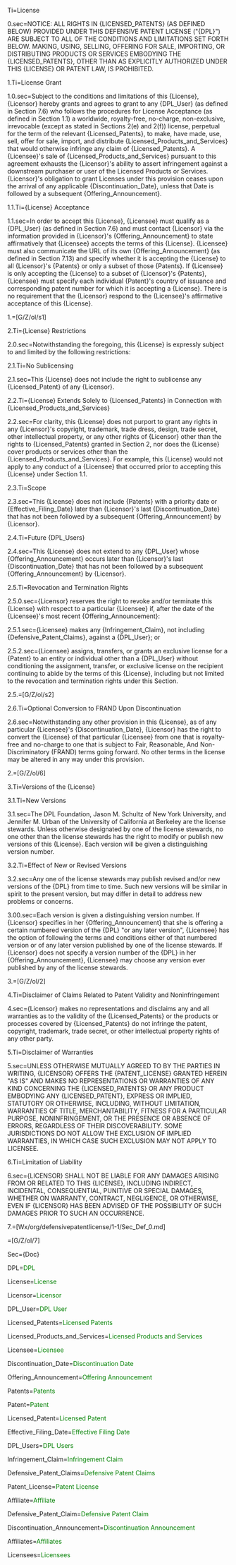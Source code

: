 Ti=License

0.sec=<span style="text-transform: uppercase">Notice: All rights in {Licensed_Patents} (as defined below) provided under this Defensive Patent License ("{DPL}") are subject to all of the conditions and limitations set forth below. Making, using, selling, offering for sale, importing, or distributing products or services embodying the {Licensed_Patents}, other than as explicitly authorized under this {License} or patent law, is prohibited.</span>

1.Ti=License Grant

1.0.sec=Subject to the conditions and limitations of this {License}, {Licensor} hereby grants and agrees to grant to any {DPL_User} (as defined in Section 7.6) who follows the procedures for License Acceptance (as defined in Section 1.1) a worldwide, royalty-free, no-charge, non-exclusive, irrevocable (except as stated in Sections 2(e) and 2(f)) license, perpetual for the term of the relevant {Licensed_Patents}, to make, have made, use, sell, offer for sale, import, and distribute {Licensed_Products_and_Services} that would otherwise infringe any claim of {Licensed_Patents}. A {Licensee}'s sale of {Licensed_Products_and_Services} pursuant to this agreement exhausts the {Licensor}'s ability to assert infringement against a downstream purchaser or user of the Licensed Products or Services. {Licensor}'s obligation to grant Licenses under this provision ceases upon the arrival of any applicable {Discontinuation_Date}, unless that Date is followed by a subsequent {Offering_Announcement}.

1.1.Ti={License} Acceptance

1.1.sec=In order to accept this {License}, {Licensee} must qualify as a {DPL_User} (as defined in Section 7.6) and must contact {Licensor} via the information provided in {Licensor}'s {Offering_Announcement} to state affirmatively that {Licensee} accepts the terms of this {License}. {Licensee} must also communicate the URL of its own {Offering_Announcement} (as defined in Section 7.13) and specify whether it is accepting the {License} to all {Licensor}'s {Patents} or only a subset of those {Patents}. If {Licensee} is only accepting the {License} to a subset of {Licensor}'s {Patents}, {Licensee} must specify each individual {Patent}'s country of issuance and corresponding patent number for which it is accepting a {License}. There is no requirement that the {Licensor} respond to the {Licensee}'s affirmative acceptance of this {License}.

1.=[G/Z/ol/s1]

2.Ti={License} Restrictions

2.0.sec=Notwithstanding the foregoing, this {License} is expressly subject to and limited by the following restrictions:

2.1.Ti=No Sublicensing

2.1.sec=This {License} does not include the right to sublicense any {Licensed_Patent} of any {Licensor}.

2.2.Ti={License} Extends Solely to {Licensed_Patents} in Connection with {Licensed_Products_and_Services}

2.2.sec=For clarity, this {License} does not purport to grant any rights in any {Licensor}'s copyright, trademark, trade dress, design, trade secret, other intellectual property, or any other rights of {Licensor} other than the rights to {Licensed_Patents} granted in Section 2, nor does the {License} cover products or services other than the {Licensed_Products_and_Services}.  For example, this {License} would not apply to any conduct of a {Licensee} that occurred prior to accepting this {License} under Section 1.1.

2.3.Ti=Scope

2.3.sec=This {License} does not include {Patents} with a priority date or {Effective_Filing_Date} later than {Licensor}'s last {Discontinuation_Date} that has not been followed by a subsequent {Offering_Announcement} by {Licensor}.

2.4.Ti=Future {DPL_Users}

2.4.sec=This {License} does not extend to any {DPL_User} whose {Offering_Announcement} occurs later than {Licensor}'s last {Discontinuation_Date} that has not been followed by a subsequent {Offering_Announcement} by {Licensor}.

2.5.Ti=Revocation and Termination Rights

2.5.0.sec={Licensor} reserves the right to revoke and/or terminate this {License} with respect to a particular {Licensee} if, after the date of the {Licensee}'s most recent {Offering_Announcement}:

2.5.1.sec={Licensee} makes any {Infringement_Claim}, not including {Defensive_Patent_Claims}, against a {DPL_User}; or

2.5.2.sec={Licensee} assigns, transfers, or grants an exclusive license for a {Patent} to an entity or individual other than a {DPL_User} without conditioning the assignment, transfer, or exclusive license on the recipient continuing to abide by the terms of this {License}, including but not limited to the revocation and termination rights under this Section.

2.5.=[G/Z/ol/s2]

2.6.Ti=Optional Conversion to FRAND Upon Discontinuation

2.6.sec=Notwithstanding any other provision in this {License}, as of any particular {Licensee}'s {Discontinuation_Date}, {Licensor} has the right to convert the {License} of that particular {Licensee} from one that is royalty-free and no-charge to one that is subject to Fair, Reasonable, And Non-Discriminatory (FRAND) terms going forward. No other terms in the license may be altered in any way under this provision.

2.=[G/Z/ol/6]

3.Ti=Versions of the {License}

3.1.Ti=New Versions

3.1.sec=The DPL Foundation, Jason M. Schultz of New York University, and Jennifer M. Urban of the University of California at Berkeley are the license stewards. Unless otherwise designated by one of the license stewards, no one other than the license stewards has the right to modify or publish new versions of this {License}. Each version will be given a distinguishing version number.

3.2.Ti=Effect of New or Revised Versions

3.2.sec=Any one of the license stewards may publish revised and/or new versions of the {DPL} from time to time. Such new versions will be similar in spirit to the present version, but may differ in detail to address new problems or concerns.

3.00.sec=Each version is given a distinguishing version number. If {Licensor} specifies in her {Offering_Announcement} that she is offering a certain numbered version of the {DPL} "or any later version", {Licensee} has the option of following the terms and conditions either of that numbered version or of any later version published by one of the license stewards. If {Licensor} does not specify a version number of the {DPL} in her {Offering_Announcement}, {Licensee} may choose any version ever published by any of the license stewards.

3.=[G/Z/ol/2]

4.Ti=Disclaimer of Claims Related to Patent Validity and Noninfringement

4.sec={Licensor} makes no representations and disclaims any and all warranties as to the validity of the {Licensed_Patents} or the products or processes covered by {Licensed_Patents} do not infringe the patent, copyright, trademark, trade secret, or other intellectual property rights of any other party.

5.Ti=Disclaimer of Warranties

5.sec=<span style="text-transform: uppercase">Unless otherwise mutually agreed to by the parties in writing, {Licensor} offers the {Patent_License} granted herein "as is" and makes no representations or warranties of any kind concerning the {Licensed_Patents} or any product embodying any {Licensed_Patent}, express or implied, statutory or otherwise, including, without limitation, warranties of title, merchantability, fitness for a particular purpose, noninfringement, or the presence or absence of errors, regardless of their discoverability. Some jurisdictions do not allow the exclusion of implied warranties, in which case such exclusion may not apply to licensee.</span>


6.Ti=Limitation of Liability

6.sec=<span style="text-transform: uppercase">{Licensor} shall not be liable for any damages arising from or related to this {License}, including indirect, incidental, consequential, punitive or special damages, whether on warranty, contract, negligence, or otherwise, even if {Licensor} has been advised of the possibility of such damages prior to such an occurrence.</span>

7.=[Wx/org/defensivepatentlicense/1-1/Sec_Def_0.md]

=[G/Z/ol/7]

Sec={Doc}

DPL=<font color="green">DPL</font>

License=<font color="green">License</font>

Licensor=<font color="green">Licensor</font>

DPL_User=<font color="green">DPL User</font>

Licensed_Patents=<font color="green">Licensed Patents</font>

Licensed_Products_and_Services=<font color="green">Licensed Products and Services</font>

Licensee=<font color="green">Licensee</font>

Discontinuation_Date=<font color="green">Discontinuation Date</font>

Offering_Announcement=<font color="green">Offering Announcement</font>

Patents=<font color="green">Patents</font>

Patent=<font color="green">Patent</font>

Licensed_Patent=<font color="green">Licensed Patent</font>

Effective_Filing_Date=<font color="green">Effective Filing Date</font>

DPL_Users=<font color="green">DPL Users</font>

Infringement_Claim=<font color="green">Infringement Claim</font>

Defensive_Patent_Claims=<font color="green">Defensive Patent Claims</font>

Patent_License=<font color="green">Patent License</font>

Affiliate=<font color="green">Affiliate</font>

Defensive_Patent_Claim=<font color="green">Defensive Patent Claim</font>

Discontinuation_Announcement=<font color="green">Discontinuation Announcement</font>

Affiliates=<font color="green">Affiliates</font>

Licensees=<font color="green">Licensees</font>
